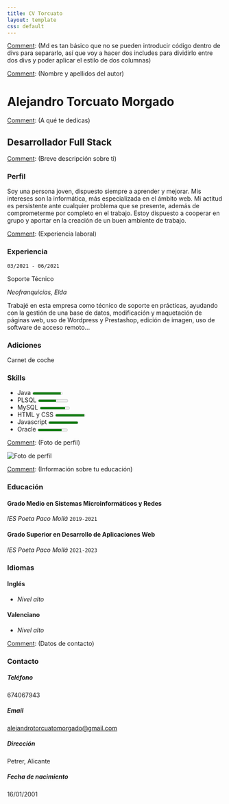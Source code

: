 ```yaml
---
title: CV Torcuato
layout: template
css: default
---
```


[Comentario]: <> (Variables para el uso de JetKyll)

[Comment]: <> (Gracias a la regla de parse_block_html me permite introducir lenguaje md dentro de etiquetas HTML, sino no sería posible. Esto lo hago para hacer dos columnas con más facilidad.)

<div id="cv">

[Comment]: (Md es tan básico que no se pueden introducir código dentro de divs para separarlo, así que voy a hacer dos includes para dividirlo entre dos divs y poder aplicar el estilo de dos columnas)

[Comment]: (Nombre y apellidos del autor)

# Alejandro Torcuato Morgado

[Comment]: (A qué te dedicas)

## Desarrollador Full Stack

[Comment]: (Breve descripción sobre ti)

### Perfil

Soy una persona joven, dispuesto siempre a aprender y mejorar. Mis intereses son la informática, más especializada en el ámbito web. Mi actitud es persistente ante cualquier problema que se presente, además de comprometerme por completo en el trabajo. Estoy dispuesto a cooperar en grupo y aportar en la creación de un buen ambiente de trabajo.

[Comment]: (Experiencia laboral)

### Experiencia

`03/2021 - 06/2021`

Soporte Técnico

*Neofranquicias, Elda*

Trabajé en esta empresa como técnico de soporte en prácticas, ayudando con la gestión de una base de datos, modificación y maquetación de páginas web, uso de Wordpress y Prestashop, edición de imagen, uso de software de acceso remoto...

### Adiciones

Carnet de coche

### Skills

- Java
<meter min="0" max="100" value="95">95%</meter>
- PLSQL
<meter min="0" max="100" value="60">60%</meter>
- MySQL
<meter min="0" max="100" value="85">85%</meter>
- HTML y CSS
<meter min="0" max="100" value="99">99%</meter>
- Javascript
<meter min="0" max="100" value="99">99%</meter>
- Oracle
<meter min="0" max="100" value="80">80%</meter>
</div>

<div id="sidebar">

[Comment]: (Foto de perfil)

<div>
<img src="https://i1.sndcdn.com/artworks-sUZuSm54AvHM5DzC-sRJf4A-t500x500.jpg" alt="Foto de perfil">
</div>

<div>

[Comment]: (Información sobre tu educación)

### Educación

#### Grado Medio en Sistemas Microinformáticos y Redes

_IES Poeta Paco Mollá_
`2019-2021`

#### Grado Superior en Desarrollo de Aplicaciones Web

_IES Poeta Paco Mollá_
`2021-2023`

[Comment]: <> (Idiomas)

### Idiomas

#### Inglés

- _Nivel alto_

#### Valenciano

- _Nivel alto_

[Comment]: (Datos de contacto)

### Contacto

##### Teléfono

674067943

##### Email

alejandrotorcuatomorgado@gmail.com

##### Dirección

Petrer, Alicante

##### Fecha de nacimiento

16/01/2001

</div>
</div>
